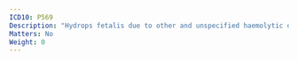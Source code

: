 ```yaml
---
ICD10: P569
Description: "Hydrops fetalis due to other and unspecified haemolytic disease"
Matters: No
Weight: 0
---
```


